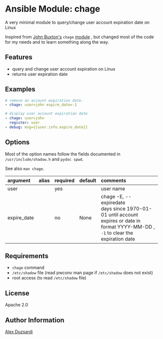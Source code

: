 # Ansible Module: chage

A very minimal module to query/change user account expiration date on Linux

Inspired from [
John Buxton's](https://github.com/lqueryvg/ansible-role-chage) `chage` [module](https://github.com/lqueryvg/ansible-role-chage) , but changed most of the code for my needs and to learn something along the way.

## Features

- query and change user account expiration on Linux
- returns user expiration date

## Examples

```yaml
# remove an account expiration date.
- chage: user=john expire_date=-1

# display user account expiration date
- chage: user=john
  register: user
- debug: msg={{user.info.expire_date}}
```

## Options

Most of the option names follow the fields documented
in `/usr/include/shadow.h` and `pydoc spwd`.

See also `man chage`.

| argument  | alias      | required | default | comments
|:----------|:-----------|:---------|:--------|:-------------|
| user      |            | yes      |         | user name
| expire_date |          | no       | None    | chage -E, --expiredate <br>days since 1970-01-01 until account expires or date in format YYYY-MM-DD , `-1` to clear the expiration date


## Requirements

- `chage` command
- `/etc/shadow` file (read pwconv man page if `/etc/shadow` does not exist)
- root access (to read `/etc/shadow` file)

## License

Apache 2.0

## Author Information

[Alex Duzsardi](https://github.com/aduzsardi)
